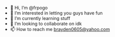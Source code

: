 - 👋 Hi, I’m @frpogo
- 👀 I’m interested in letting you guys have fun
- 🌱 I’m currently learning stuff
- 💞️ I’m looking to collaborate on idk
- 📫 How to reach me brayden0605@yahoo.com

<!---
frpogo/frpogo is a ✨ special ✨ repository because its `README.md` (this file) appears on your GitHub profile.
You can click the Preview link to take a look at your changes.
--->
